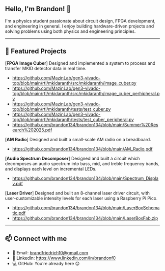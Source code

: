## Hello, I'm Brandon! 👋

I'm a physics student passionate about circuit design, FPGA development, and engineering in general. I enjoy building hardware-driven projects and solving problems using both physics and engineering principles.

---

## 🔧 Featured Projects
[**FPGA Image Cuber**]  Designed and implemented a system to process and transfer MKID detector data in real time.
- https://github.com/MazinLab/gen3-vivado-top/blob/main/rtl/mkidaranth/src/mkidaranth/image_cuber.py
- https://github.com/MazinLab/gen3-vivado-top/blob/main/rtl/mkidaranth/src/mkidaranth/image_cuber_perhipheral.py
- https://github.com/MazinLab/gen3-vivado-top/blob/main/rtl/mkidaranth/tests/test_cuber.py
- https://github.com/MazinLab/gen3-vivado-top/blob/main/rtl/mkidaranth/tests/test_cuber_peripheral.py
- https://github.com/brandon134/brandon134/blob/main/Summer%20Research%202025.pdf

[**AM Radio**]  Designed and built a small-scale AM radio on a breadboard.
- https://github.com/brandon134/brandon134/blob/main/AM_Radio.pdf

[**Audio Spectrum Decomposer**]  Designed and built a circuit which decomposes an audio spectrum into bass, mid, and treble frequency bands, and displays each level on incremental LEDs.
- https://github.com/brandon134/brandon134/blob/main/Spectrum_Display.pdf

[**Laser Driver**]  Designed and built an 8-channel laser driver circuit, with user-customizable intensity levels for each laser using a Raspberry Pi Pico.
- https://github.com/brandon134/brandon134/blob/main/LaserBoxSchematic.pdf
- https://github.com/brandon134/brandon134/blob/main/LaserBoxFab.zip

---

## 📫 Connect with me
- 📧 Email: brandfriedrich10@gmail.com 
- 🔗 LinkedIn: https://www.linkedin.com/in/brandonf0
- 💻 GitHub: You’re already here 😊
